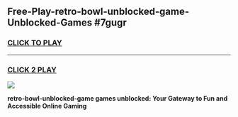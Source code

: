 
## Free-Play-retro-bowl-unblocked-game-Unblocked-Games #7gugr
<h3>
<a href="https://news.freeplayer.one?title=retro-bowl-unblocked-game&ref=8M">CLICK TO PLAY</a></h3>
<hr>

<h3>
<a href="https://news.freeplayer.one?title=retro-bowl-unblocked-game&ref=8M">CLICK 2 PLAY</a>
  
</h3>

<a href="https://news.freeplayer.one?title=retro-bowl-unblocked-game&ref=8M"><img src="https://clearcache.store/games.png"></a>


**retro-bowl-unblocked-game games unblocked: Your Gateway to Fun and Accessible Online Gaming**
